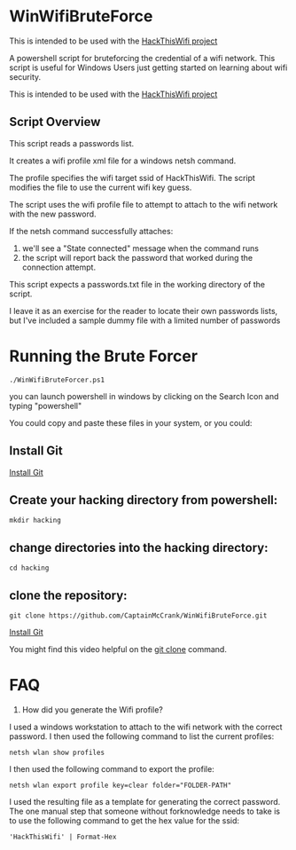 # WinWifiBruteForce

This is intended to be used with the [HackThisWifi project](https://hackthiswifi.patrickmccanna.net)

A powershell script for bruteforcing the credential of a wifi network.  This script is useful for Windows Users just getting started on learning about wifi security.  

This is intended to be used with the [HackThisWifi project](https://hackthiswifi.patrickmccanna.net)


## Script Overview
This script reads a passwords list.  

It creates a wifi profile xml file for a windows netsh command.  

The profile specifies the wifi target ssid of HackThisWifi.  The script modifies the file to use the current wifi key guess.  

The script uses the wifi profile file to attempt to attach to the wifi network with the new password.  

If the netsh command successfully attaches:
1. we'll see a "State connected" message when the command runs 
2. the script will report back the password that worked during the connection attempt.  

This script expects a passwords.txt file in the working directory of the script.  

I leave it as an exercise for the reader to locate their own passwords lists, but I've included a sample dummy file with a limited number of passwords


# Running the Brute Forcer
```
./WinWifiBruteForcer.ps1
```

you can launch powershell in windows by clicking on the Search Icon and typing "powershell"

You could copy and paste these files in your system, or you could:

## Install Git

[Install Git](https://www.github.com/git-guides/install-git)

## Create your hacking directory from powershell:

```
mkdir hacking
```
## change directories into the hacking directory:
```
cd hacking
```
## clone the repository:
```
git clone https://github.com/CaptainMcCrank/WinWifiBruteForce.git  
```
[Install Git](https://www.github.com/git-guides/install-git)

You might find this video helpful on the [git clone](https://youtu.be/aHMPn57ZmJo) command.




# FAQ
1. How did you generate the Wifi profile?

I used a windows workstation to attach to the wifi network with the correct password.
I then used the following command to list the current profiles:
```
netsh wlan show profiles

```
I then used the following command to export the profile:

```
netsh wlan export profile key=clear folder="FOLDER-PATH"
```

I used the resulting file as a template for generating the correct password.  The one manual step that someone without forknowledge needs to take is to use the following command to get the hex value for the ssid:
```
'HackThisWifi' | Format-Hex
```
